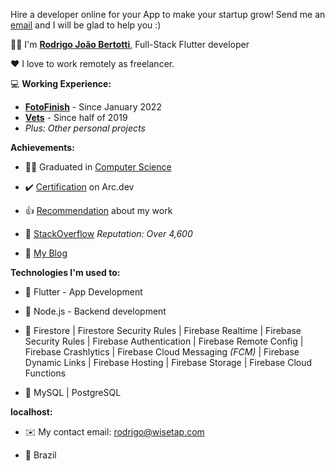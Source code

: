 Hire a developer online for your App to make your startup grow! Send me an [email](mailto:rodrigo@wisetap.com) and I will be glad to help you :)

:raising_hand_man: I'm **[Rodrigo João Bertotti](https://wisetap.com/en)**, Full-Stack Flutter developer

:heart: I love to work remotely as freelancer.

:computer: **Working Experience:**
- **[FotoFinish](https://www.fotofinish.com)** - Since January 2022
- **[Vets](https://vets.com.br)** - Since half of 2019
- _Plus: Other personal projects_

**Achievements:**

- :man_student:	Graduated in [Computer Science](https://wisetap.com/img/home/diploma.jpg)

- :heavy_check_mark: [Certification](https://arc.dev/@rodrigobertotti) on Arc.dev

- :thumbsup: [Recommendation](https://www.upwork.com/freelancers/~01b0a09c2144c05b24) about my work

- :large_orange_diamond: [StackOverflow](https://stackoverflow.com/users/4508758) _Reputation: Over 4,600_

- :orange_book: [My Blog](https://wisetap.com/en/blog)

**Technologies I'm used to:**

- :large_blue_diamond: Flutter - App Development
  
- :large_blue_diamond: Node.js - Backend development
  
- :large_blue_diamond: Firestore | Firestore Security Rules | Firebase Realtime | Firebase Security Rules | Firebase Authentication | Firebase Remote Config | Firebase Crashlytics | Firebase Cloud Messaging _(FCM)_ | Firebase Dynamic Links | Firebase Hosting | Firebase Storage | Firebase Cloud Functions
  
- :large_blue_diamond: MySQL | PostgreSQL

<!-- - :man_technologist: [My GitHub Projects](https://github.com/WiseTap) -->

**localhost:**

- :envelope: My contact email: rodrigo@wisetap.com

- :round_pushpin: Brazil
